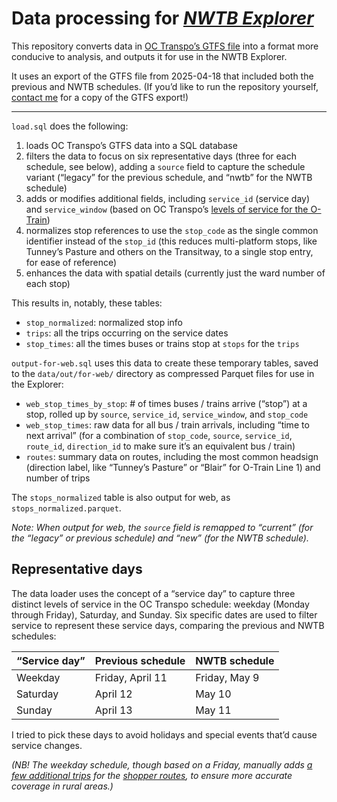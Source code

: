 # Data processing for [_NWTB Explorer_](https://nwtb-explorer.labs.lucascherkewski.com/)

This repository converts data in [OC Transpo’s GTFS file](https://www.octranspo.com/en/plan-your-trip/travel-tools/developers/) into a format more conducive to analysis, and outputs it for use in the NWTB Explorer.

It uses an export of the GTFS file from 2025-04-18 that included both the previous and NWTB schedules. (If you’d like to run the repository yourself, [contact me](https://lucascherkewski.com/contact/) for a copy of the GTFS export!)

***

`load.sql` does the following:

1. loads OC Transpo’s GTFS data into a SQL database
2. filters the data to focus on six representative days (three for each schedule, see below), adding a `source` field to capture the schedule variant (“legacy” for the previous schedule, and “nwtb” for the NWTB schedule)
3. adds or modifies additional fields, including `service_id` (service day) and `service_window` (based on OC Transpo’s [levels of service for the O-Train](https://www.octranspo.com/en/our-services/bus-o-train-network/service-types/o-train-line-1#hoursOp))
4. normalizes stop references to use the `stop_code` as the single common identifier instead of the `stop_id` (this reduces multi-platform stops, like Tunney’s Pasture and others on the Transitway, to a single stop entry, for ease of reference)
5. enhances the data with spatial details (currently just the ward number of each stop)

This results in, notably, these tables:

- `stop_normalized`: normalized stop info
- `trips`: all the trips occurring on the service dates
- `stop_times`: all the times buses or trains stop at `stops` for the `trips`

`output-for-web.sql` uses this data to create these temporary tables, saved to the `data/out/for-web/` directory as compressed Parquet files for use in the Explorer:

- `web_stop_times_by_stop`: # of times buses / trains arrive (“stop”) at a stop, rolled up by `source`, `service_id`, `service_window`, and `stop_code`
- `web_stop_times`: raw data for all bus / train arrivals, including “time to next arrival” (for a combination of `stop_code`, `source`, `service_id`, `route_id`, `direction_id` to make sure it’s an equivalent bus / train)
- `routes`: summary data on routes, including the most common headsign (direction label, like “Tunney’s Pasture” or “Blair” for O-Train Line 1) and number of trips

The `stops_normalized` table is also output for web, as `stops_normalized.parquet`.

_Note: When output for web, the `source` field is remapped to “current” (for the “legacy” or previous schedule) and “new” (for the NWTB schedule)._

## Representative days

The data loader uses the concept of a “service day” to capture three distinct levels of service in the OC Transpo schedule: weekday (Monday through Friday), Saturday, and Sunday. Six specific dates are used to filter service to represent these service days, comparing the previous and NWTB schedules:

| “Service day” | Previous schedule | NWTB schedule |
|---|---|---|
| Weekday | Friday, April 11 | Friday, May 9 |
| Saturday | April 12 | May 10 |
| Sunday | April 13 | May 11 |

I tried to pick these days to avoid holidays and special events that’d cause service changes.

_(NB! The weekday schedule, though based on a Friday, manually adds [a few additional trips](https://github.com/lchski/octranspo-new-ways-to-bus-data/blob/main/data/corrections/missing_shopper_trips.csv) for the [shopper routes](https://www.octranspo.com/en/our-services/bus-o-train-network/service-types/shopper-routes/), to ensure more accurate coverage in rural areas.)_
